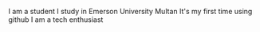 I am a student 
I study in Emerson University Multan
It's my first time using github 
I am a tech enthusiast
